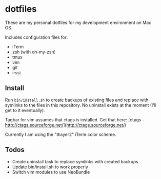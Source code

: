 dotfiles
========

These are my personal dotfiles for my development environment on Mac OS.

Includes configuration files for:
- iTerm
- zsh (with oh-my-zsh)
- tmux
- vim
- git
- irssi

Install
-------

Run ```bin/install.sh``` to create backups of existing files and replace with symlinks to the files in this repository. No uninstall exists at the moment (I'll get to it eventually).

Tagbar for vim assumes that ctags is installed. Get that here: [ctags - http://ctags.sourceforge.net/](http://ctags.sourceforge.net/)

Currently I am using the "thayer2" iTerm color scheme.

Todos
-----
- Create uninstall task to replace symlinks with created backups
- Update bin/install.sh to work properly
- Switch vim modules to use NeoBundle
